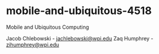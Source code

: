 # mobile-and-ubiquitous-4518
Mobile and Ubiquitous Computing

Jacob Chlebowski - jachlebowski@wpi.edu
Zaq Humphrey	 - zihumphrey@wpi.edu
